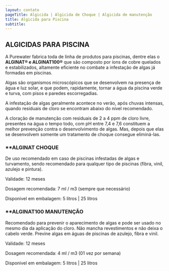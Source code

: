 ```yaml
---
layout: contato
pageTitle: Algicida | Algicida de Choque | Algicida de manutenção
title: Algicida para Piscina
subtitle: 
---
```

## ALGICIDAS PARA PISCINA

A Purewater fabrica toda de linha de produtos para piscinas, dentre elas o **ALGINAT® e ALGINAT100®** que são composto por íons de cobre quelados e estabilizados, altamente eficiente no combate a infestação de algas já formadas em piscinas.

Algas são organismos microscópicos que se desenvolvem na presença de água e luz solar, e que podem, rapidamente, tornar a água da piscina verde e turva, com pisos e paredes escorregadias.

A infestação de algas geralmente acontece no verão, após chuvas intensas, quando residuais de cloro se encontram abaixo do nível recomendado.

A cloração de manutenção com residuais de 2 a 4 ppm de cloro livre, presentes na água o tempo todo, com pH entre 7,4 e 7,6 constituem a melhor prevenção contra o desenvolvimento de algas. Mas, depois que elas se desenvolvem somente um tratamento de choque consegue eliminá-las.

### **ALGINAT CHOQUE

De uso recomendado em caso de piscinas infestadas de algas e turvamento, sendo recomendado para qualquer tipo de piscinas (fibra, vinil, azulejo e pintura).

Validade: 12 meses

Dosagem recomendada: 7 ml / m3 (sempre que necessário)

Disponivel em embalagem: 5 litros | 25 litros


### **ALGINAT100 MANUTENÇÃO

Recomendado para prevenir o aparecimento de algas e pode ser usado no mesmo dia da aplicação do cloro. 
Não mancha revestimentos e não deixa o cabelo verde. Previne algas em águas de piscinas de azulejo, fibra e vinil.

Validade: 12 meses

Dosagem recomendada: 4 ml / m3 (01 vez por semana)

Disponivel em embalagem: 5 litros | 25 litros




